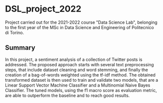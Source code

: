 # DSL_project_2022

Project carried out for the 2021-2022 course "Data Science Lab", belonging to the first year of the MSc in Data Science and Engineering of Politecnico di Torino.

## Summary

In this project, a sentiment analysis of a collection of Twitter posts is addressed. The proposed approach starts with several text preprocessing steps, that include dataset cleaning and word stemming, and finally the creation of a bag-of-words weighted using the tf-idf method. The obtained transformed dataset is then used to train and validate two models, that are a Linear Support Vector Machine Classifier and a Multinomial Naive Bayes Classifier. The tuned models, using the f1 macro score as evaluation metric, are able to outperform the baseline and to reach good results.

